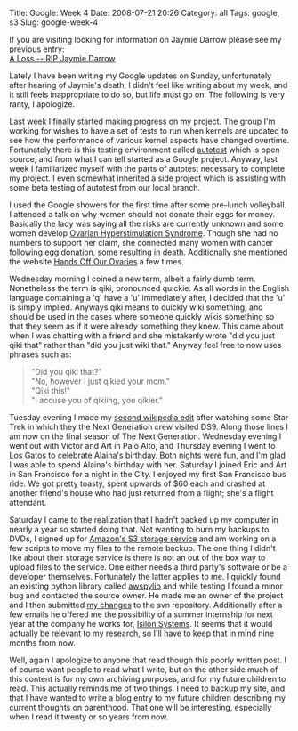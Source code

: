 Title: Google: Week 4
Date: 2008-07-21 20:26
Category: all
Tags: google, s3
Slug: google-week-4

If you are visiting looking for information on Jaymie Darrow please see my
previous entry:  
[A Loss -- RIP Jaymie Darrow][]

Lately I have been writing my Google updates on Sunday, unfortunately after
hearing of Jaymie's death, I didn't feel like writing about my week, and it
still feels inappropriate to do so, but life must go on. The following is very
ranty, I apologize.

Last week I finally started making progress on my project. The group I'm
working for wishes to have a set of tests to run when kernels are updated to
see how the performance of various kernel aspects have changed overtime.
Fortunately there is this testing environment called [autotest][] which is open
source, and from what I can tell started as a Google project. Anyway, last week
I familiarized myself with the parts of autotest necessary to complete my
project. I even somewhat inherited a side project which is assisting with some
beta testing of autotest from our local branch.

I used the Google showers for the first time after some pre-lunch volleyball. I
attended a talk on why women should not donate their eggs for money. Basically
the lady was saying all the risks are currently unknown and some women develop
[Ovarian Hyperstimulation Syndrome][]. Though she had no numbers to support her
claim, she connected many women with cancer following egg donation, some
resulting in death. Additionally she mentioned the website [Hands Off Our
Ovaries][] a few times.

Wednesday morning I coined a new term, albeit a fairly dumb term. Nonetheless
the term is qiki, pronounced quickie. As all words in the English language
containing a 'q' have a 'u' immediately after, I decided that the 'u' is simply
implied. Anyways qiki means to quickly wiki something, and should be used in
the cases where someone quickly wikis something so that they seem as if it were
already something they knew. This came about when I was chatting with a friend
and she mistakenly wrote "did you just qiki that" rather than "did you just
wiki that." Anyway feel free to now uses phrases such as:

> "Did you qiki that?"  
>  "No, however I just qikied your mom."  
>  "Qiki this!"  
>  "I accuse you of qikiing, you qikier."

Tuesday evening I made my [second wikipedia edit][] after watching some Star
Trek in which they the Next Generation crew visited DS9. Along those lines I am
now on the final season of The Next Generation. Wednesday evening I went out
with Victor and Art in Palo Alto, and Thursday evening I went to Los Gatos to
celebrate Alaina's birthday. Both nights were fun, and I'm glad I was able to
spend Alaina's birthday with her. Saturday I joined Eric and Art in San
Francisco for a night in the City. I enjoyed my first San Francisco bus ride.
We got pretty toasty, spent upwards of $60 each and crashed at another
friend's house who had just returned from a flight; she's a flight attendant.

Saturday I came to the realization that I hadn't backed up my computer in
nearly a year so started doing that. Not wanting to burn my backups to DVDs, I
signed up for [Amazon's S3 storage service][] and am working on a few scripts
to move my files to the remote backup. The one thing I didn't like about their
storage service is there is not an out of the box way to upload files to the
service. One either needs a third party's software or be a developer
themselves. Fortunately the latter applies to me. I quickly found an existing
python library called [awspylib][] and while testing I found a minor bug and
contacted the source owner. He made me an owner of the project and I then
submitted [my changes][] to the svn repository. Additionally after a few emails
he offered me the possibility of a summer internship for next year at the
company he works for, [Isilon Systems][]. It seems that it would actually be
relevant to my research, so I'll have to keep that in mind nine months from
now.

Well, again I apologize to anyone that read though this poorly written post. I
of course want people to read what I write, but on the other side much of this
content is for my own archiving purposes, and for my future children to read.
This actually reminds me of two things. I need to backup my site, and that I
have wanted to write a blog entry to my future children describing my current
thoughts on parenthood. That one will be interesting, especially when I read it
twenty or so years from now.

  [A Loss -- RIP Jaymie Darrow]: /2008/07/20/a-loss/
  [autotest]: http://test.kernel.org/autotest/Developer
  [Ovarian Hyperstimulation Syndrome]: http://en.wikipedia.org/wiki/Ovarian_hyperstimulation_syndrome
  [Hands Off Our Ovaries]: http://handsoffourovaries.com/
  [second wikipedia edit]: http://en.wikipedia.org/w/index.php?title=Miles_O%27Brien_(Star_Trek)&diff=prev&oldid=225958081
  [Amazon's S3 storage service]: http://www.amazon.com/gp/browse.html?node=16427261
  [awspylib]: http://code.google.com/p/awspylib/
  [my changes]: http://code.google.com/p/awspylib/source/detail?r=31
  [Isilon Systems]: http://www.isilon.com/
